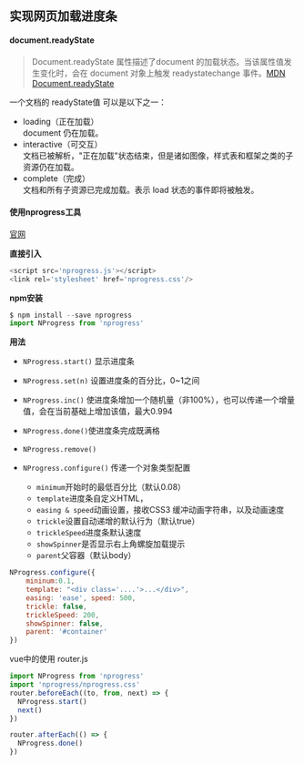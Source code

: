 ## 实现网页加载进度条

#### document.readyState

> Document.readyState 属性描述了document 的加载状态。当该属性值发生变化时，会在 document 对象上触发 readystatechange 事件。[MDN Document.readyState](https://developer.mozilla.org/zh-CN/docs/Web/API/Document/readyState)

一个文档的 readyState值 可以是以下之一：

+ loading（正在加载）<br>
    document 仍在加载。
+ interactive（可交互）<br>
文档已被解析，"正在加载"状态结束，但是诸如图像，样式表和框架之类的子资源仍在加载。
+ complete（完成）<br>
文档和所有子资源已完成加载。表示 load 状态的事件即将被触发。

#### 使用nprogress工具
[官网](http://ricostacruz.com/nprogress/)

**直接引入**

```js
<script src='nprogress.js'></script>
<link rel='stylesheet' href='nprogress.css'/>
```

**npm安装**
```js
$ npm install --save nprogress
import NProgress from 'nprogress'
```

**用法**
+ `NProgress.start()` 显示进度条

+ `NProgress.set(n)` 设置进度条的百分比，0~1之间
+ `NProgress.inc()` 使进度条增加一个随机量（非100%），也可以传递一个增量值，会在当前基础上增加该值，最大0.994
+ `NProgress.done()`使进度条完成既满格
+ `NProgress.remove()`

+ `NProgress.configure()` 传递一个对象类型配置
   - `minimum`开始时的最低百分比（默认0.08）
   - `template`进度条自定义HTML，
   - `easing & speed`动画设置，接收CSS3 缓冲动画字符串，以及动画速度
   - `trickle`设置自动递增的默认行为（默认true）
   - `trickleSpeed`进度条默认速度
   - `showSpinner`是否显示右上角螺旋加载提示
   - `parent`父容器（默认body）

```js
NProgress.configure({
    mininum:0.1,
    template: "<div class='....'>...</div>",
    easing: 'ease', speed: 500,
    trickle: false,
    trickleSpeed: 200,
    showSpinner: false,
    parent: '#container'
})
```
vue中的使用
router.js
```js
import NProgress from 'nprogress'
import 'nprogress/nprogress.css'
router.beforeEach((to, from, next) => {
  NProgress.start()
  next()
})

router.afterEach(() => {
  NProgress.done()
})
```


